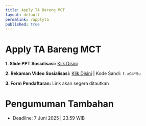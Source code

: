 ```yaml
---
title: Apply TA Bareng MCT
layout: default
permalink: /applyta
published: true
---
```


# Apply TA Bareng MCT

**1. Slide PPT Sosialisasi:** [Klik Disini](https://1drv.ms/p/c/4868c570b9182b7e/EdDy2tMXjJxCg2w_b_voFj0B7xSEHpI6RmUhwgJq9_p3_g?e=LHmwbB) 

**2. Rekaman Video Sosialisasi:** [Klik Disini](https://zoom.us/rec/share/gHUzrvxxTQIvCzj7UatRNQWMYdIdlHejlC8-IGHj2NPIy9X_H1xfPJzUq0TdgsFB.ocQxvebD_nhfzaxh) | Kode Sandi: `f.xG4*Su`

**3. Form Pendaftaran:** Link akan segera ditautkan

# Pengumuman Tambahan
- Deadline: 7 Juni 2025 | 23.59 WIB